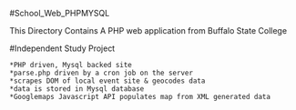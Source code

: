 #School_Web_PHPMYSQL

This Directory Contains A PHP web application from Buffalo State College

#Independent Study Project

    *PHP driven, Mysql backed site
    *parse.php driven by a cron job on the server
    *scrapes DOM of local event site & geocodes data
    *data is stored in Mysql database
    *Googlemaps Javascript API populates map from XML generated data
